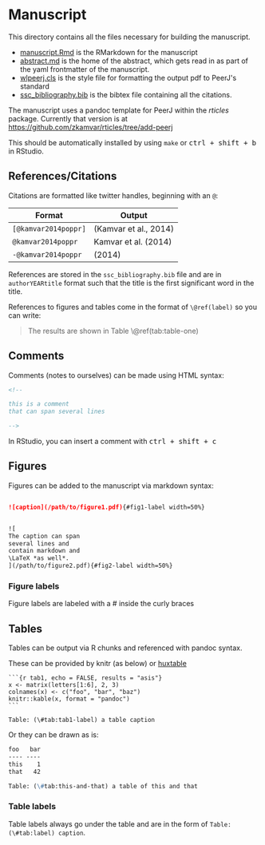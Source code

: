 # Manuscript

This directory contains all the files necessary for building the manuscript. 

 - [manuscript.Rmd](manuscript.Rmd) is the RMarkdown for the manuscript
 - [abstract.md](abstract.md) is the home of the abstract, which gets read in
   as part of the yaml frontmatter of the manuscript.
 - [wlpeerj.cls](wlpeerj.cls) is the style file for formatting the output pdf
   to PeerJ's standard
 - [ssc_bibliography.bib](ssc_bibliography.bib) is the bibtex file containing
   all the citations.

The manuscript uses a pandoc template for PeerJ within the *rticles* package.
Currently that version is at https://github.com/zkamvar/rticles/tree/add-peerj

This should be automatically installed by using `make` or <kbd>ctrl + shift + b</kbd>
in RStudio.

## References/Citations

Citations are formatted like twitter handles, beginning with an `@`:


| Format               | Output                |
| -------------------- | --------------------- |
| `[@kamvar2014poppr]` | (Kamvar et al., 2014) |
| `@kamvar2014poppr`   |  Kamvar et al. (2014) |
| `-@kamvar2014poppr`  |                (2014) |


References are stored in the `ssc_bibliography.bib` file and are in
`authorYEARtitle` format such that the title is the first significant word in
the title. 

References to figures and tables come in the format of `\@ref(label)` so you can
write:

> The results are shown in Table \\@ref(tab:table-one)

## Comments

Comments (notes to ourselves) can be made using HTML syntax:


```html
<!-- 

this is a comment 
that can span several lines

-->
```

In RStudio, you can insert a comment with <kbd>ctrl + shift + c</kbd>

## Figures

Figures can be added to the manuscript via markdown syntax:

```markdown

![caption](/path/to/figure1.pdf){#fig1-label width=50%}


![
The caption can span
several lines and 
contain markdown and
\LaTeX *as well*.
](/path/to/figure2.pdf){#fig2-label width=50%}

```

### Figure labels

Figure labels are labeled with a \# inside the curly braces

## Tables

Tables can be output via R chunks and referenced with pandoc syntax.

These can be provided by knitr (as below) or [huxtable](https://hughjonesd.github.io/huxtable/)
    

    ```{r tab1, echo = FALSE, results = "asis"}
    x <- matrix(letters[1:6], 2, 3)
    colnames(x) <- c("foo", "bar", "baz")
    knitr::kable(x, format = "pandoc")
    ```
    
    Table: (\#tab:tab1-label) a table caption


Or they can be drawn as is:


```markdown
foo   bar
---- ----
this    1
that   42

Table: (\#tab:this-and-that) a table of this and that   
```

### Table labels

Table labels always go under the table and are in the form of
`Table: (\#tab:label) caption`. 




